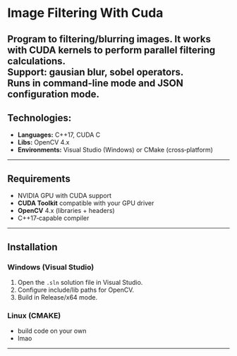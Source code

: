 # Image Filtering With Cuda
Program to filtering/blurring images. It works with CUDA kernels to perform parallel filtering calculations.  
Support: **gausian blur**, **sobel operators**.  
Runs in **command-line mode** and **JSON configuration mode**.
---
## Technologies:
- **Languages:** C++17, CUDA C
- **Libs:** OpenCV 4.x
- **Environments:** Visual Studio (Windows) or CMake (cross‑platform)
---
## Requirements
- NVIDIA GPU with CUDA support
- **CUDA Toolkit** compatible with your GPU driver
- **OpenCV** 4.x (libraries + headers)
- C++17‑capable compiler
---
## Installation
### Windows (Visual Studio)

1. Open the `.sln` solution file in Visual Studio.
2. Configure include/lib paths for OpenCV.
3. Build in Release/x64 mode.

### Linux (CMAKE)
- build code on your own
- lmao
---
